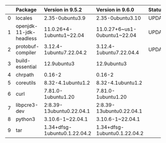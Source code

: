 <!-- markdown-link-check-disable -->

|    | Package                 | Version in 9.5.2             | Version in 9.6.0             | Status   |
|---:|:------------------------|:-----------------------------|:-----------------------------|:---------|
|  0 | locales                 | 2.35-0ubuntu3.9              | 2.35-0ubuntu3.10             | UPDATED  |
|  1 | openjdk-11-jdk-headless | 11.0.26+4-1ubuntu1~22.04     | 11.0.27+6~us1-0ubuntu1~22.04 | UPDATED  |
|  2 | protobuf-compiler       | 3.12.4-1ubuntu7.22.04.2      | 3.12.4-1ubuntu7.22.04.4      | UPDATED  |
|  3 | build-essential         | 12.9ubuntu3                  | 12.9ubuntu3                  |          |
|  4 | chrpath                 | 0.16-2                       | 0.16-2                       |          |
|  5 | coreutils               | 8.32-4.1ubuntu1.2            | 8.32-4.1ubuntu1.2            |          |
|  6 | curl                    | 7.81.0-1ubuntu1.20           | 7.81.0-1ubuntu1.20           |          |
|  7 | libpcre3-dev            | 2:8.39-13ubuntu0.22.04.1     | 2:8.39-13ubuntu0.22.04.1     |          |
|  8 | python3                 | 3.10.6-1~22.04.1             | 3.10.6-1~22.04.1             |          |
|  9 | tar                     | 1.34+dfsg-1ubuntu0.1.22.04.2 | 1.34+dfsg-1ubuntu0.1.22.04.2 |          |
